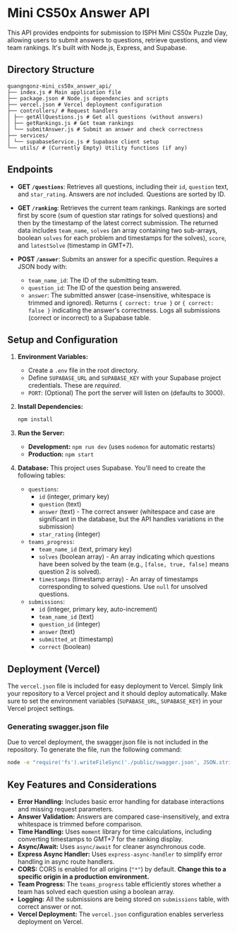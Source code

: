 # Mini CS50x Answer API

This API provides endpoints for submission to ISPH Mini CS50x Puzzle Day, allowing users to submit answers to questions, retrieve questions, and view team rankings. It's built with Node.js, Express, and Supabase.

## Directory Structure

```plaintext
quangngonz-mini_cs50x_answer_api/
├── index.js # Main application file
├── package.json # Node.js dependencies and scripts
├── vercel.json # Vercel deployment configuration
├── controllers/ # Request handlers
│ ├── getAllQuestions.js # Get all questions (without answers)
│ ├── getRankings.js # Get team rankings
│ └── submitAnswer.js # Submit an answer and check correctness
├── services/
│ └── supabaseService.js # Supabase client setup
└── utils/ # (Currently Empty) Utility functions (if any)
```

## Endpoints

- **GET `/questions`**: Retrieves all questions, including their `id`, `question` text, and `star_rating`. Answers are _not_ included. Questions are sorted by ID.

- **GET `/ranking`**: Retrieves the current team rankings. Rankings are sorted first by score (sum of question star ratings for solved questions) and then by the timestamp of the latest correct submission. The returned data includes `team_name`, `solves` (an array containing two sub-arrays, boolean `solves` for each problem and timestamps for the solves), `score`, and `latestSolve` (timestamp in GMT+7).

- **POST `/answer`**: Submits an answer for a specific question. Requires a JSON body with:
  - `team_name_id`: The ID of the submitting team.
  - `question_id`: The ID of the question being answered.
  - `answer`: The submitted answer (case-insensitive, whitespace is trimmed and ignored).
    Returns `{ correct: true }` or `{ correct: false }` indicating the answer's correctness. Logs all submissions (correct or incorrect) to a Supabase table.

## Setup and Configuration

1.  **Environment Variables:**

    - Create a `.env` file in the root directory.
    - Define `SUPABASE_URL` and `SUPABASE_KEY` with your Supabase project credentials. These are _required_.
    - `PORT`: (Optional) The port the server will listen on (defaults to 3000).

2.  **Install Dependencies:**

    ```bash
    npm install
    ```

3.  **Run the Server:**

    - **Development:** `npm run dev` (uses `nodemon` for automatic restarts)
    - **Production:** `npm start`

4.  **Database:**
    This project uses Supabase. You'll need to create the following tables:

    - `questions`:
      - `id` (integer, primary key)
      - `question` (text)
      - `answer` (text) - The correct answer (whitespace and case are significant in the database, but the API handles variations in the submission)
      - `star_rating` (integer)
    - `teams_progress`:
      - `team_name_id` (text, primary key)
      - `solves` (boolean array) - An array indicating which questions have been solved by the team (e.g., `[false, true, false]` means question 2 is solved).
      - `timestamps` (timestamp array) - An array of timestamps corresponding to solved questions. Use `null` for unsolved questions.
    - `submissions`:
      - `id` (integer, primary key, auto-increment)
      - `team_name_id` (text)
      - `question_id` (integer)
      - `answer` (text)
      - `submitted_at` (timestamp)
      - `correct` (boolean)

## Deployment (Vercel)

The `vercel.json` file is included for easy deployment to Vercel. Simply link your repository to a Vercel project and it should deploy automatically. Make sure to set the environment variables (`SUPABASE_URL`, `SUPABASE_KEY`) in your Vercel project settings.

### Generating swagger.json file

Due to vercel deployment, the swagger.json file is not included in the repository. To generate the file, run the following command:

```bash
node -e "require('fs').writeFileSync('./public/swagger.json', JSON.stringify(require('swagger-jsdoc')({ definition: { openapi: '3.0.0', info: { title: 'Mini CS50x Answer API', version: '1.0.0', description: 'API for submitting answers and retrieving rankings for the ISPH Mini CS50x competition.' } }, apis: ['./controllers/*.js'] })))"
```

## Key Features and Considerations

- **Error Handling:** Includes basic error handling for database interactions and missing request parameters.
- **Answer Validation:** Answers are compared case-insensitively, and extra whitespace is trimmed before comparison.
- **Time Handling:** Uses `moment` library for time calculations, including converting timestamps to GMT+7 for the ranking display.
- **Async/Await:** Uses `async/await` for cleaner asynchronous code.
- **Express Async Handler:** Uses `express-async-handler` to simplify error handling in async route handlers.
- **CORS:** CORS is enabled for all origins (`"*"`) by default. **Change this to a specific origin in a production environment.**
- **Team Progress:** The `teams_progress` table efficiently stores whether a team has solved each question using a boolean array.
- **Logging:** All the submissions are being stored on `submissions` table, with correct answer or not.
- **Vercel Deployment:** The `vercel.json` configuration enables serverless deployment on Vercel.

